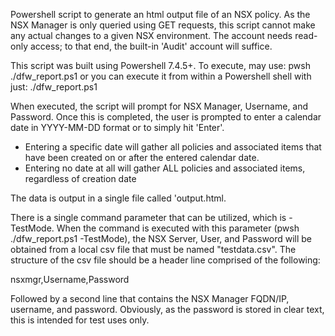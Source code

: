 Powershell script to generate an html output file of an NSX policy. As the NSX Manager is only queried using GET requests, this script cannot make any actual changes to a given NSX environment. The account needs read-only access; to that end, the built-in 'Audit' account will suffice. 

This script was built using Powershell 7.4.5+. To execute, may use: pwsh ./dfw_report.ps1 or you can execute it from within a Powershell shell with just: ./dfw_report.ps1

When executed, the script will prompt for NSX Manager, Username, and Password. Once this is completed, the user is prompted to enter a calendar date in YYYY-MM-DD format or to simply hit 'Enter'. 
- Entering a specific date will gather all policies and associated items that have been created on or after the entered calendar date.
- Entering no date at all will gather ALL policies and associated items, regardless of creation date

The data is output in a single file called 'output.html. 


There is a single command parameter that can be utilized, which is -TestMode. When the command is executed with this parameter (pwsh ./dfw_report.ps1 -TestMode), the NSX Server, User, and Password will be obtained from a local csv file that must be named "testdata.csv". The structure of the csv file should be a header line comprised of the following:

nsxmgr,Username,Password

Followed by a second line that contains the NSX Manager FQDN/IP, username, and password. Obviously, as the password is stored in clear text, this is intended for test uses only. 